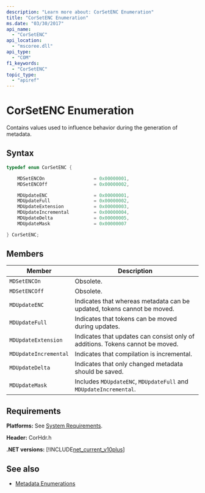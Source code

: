 ```yaml
---
description: "Learn more about: CorSetENC Enumeration"
title: "CorSetENC Enumeration"
ms.date: "03/30/2017"
api_name:
  - "CorSetENC"
api_location:
  - "mscoree.dll"
api_type:
  - "COM"
f1_keywords:
  - "CorSetENC"
topic_type:
  - "apiref"
---
```

# CorSetENC Enumeration

Contains values used to influence behavior during the generation of metadata.

## Syntax

```cpp
typedef enum CorSetENC {

    MDSetENCOn                  = 0x00000001,
    MDSetENCOff                 = 0x00000002,

    MDUpdateENC                 = 0x00000001,
    MDUpdateFull                = 0x00000002,
    MDUpdateExtension           = 0x00000003,
    MDUpdateIncremental         = 0x00000004,
    MDUpdateDelta               = 0x00000005,
    MDUpdateMask                = 0x00000007

} CorSetENC;
```

## Members

|Member|Description|
|------------|-----------------|
|`MDSetENCOn`|Obsolete.|
|`MDSetENCOff`|Obsolete.|
|`MDUpdateENC`|Indicates that whereas metadata can be updated, tokens cannot be moved.|
|`MDUpdateFull`|Indicates that tokens can be moved during updates.|
|`MDUpdateExtension`|Indicates that updates can consist only of additions. Tokens cannot be moved.|
|`MDUpdateIncremental`|Indicates that compilation is incremental.|
|`MDUpdateDelta`|Indicates that only changed metadata should be saved.|
|`MDUpdateMask`|Includes `MDUpdateENC`, `MDUpdateFull` and `MDUpdateIncremental`.|

## Requirements

 **Platforms:** See [System Requirements](../../get-started/system-requirements.md).

 **Header:** CorHdr.h

 **.NET versions:** [!INCLUDE[net_current_v10plus](../../../../includes/net-current-v10plus-md.md)]

## See also

- [Metadata Enumerations](metadata-enumerations.md)
